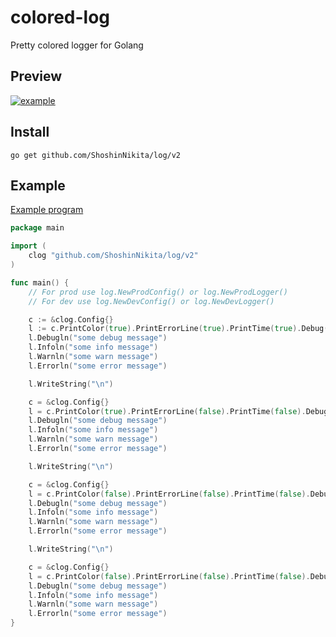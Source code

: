 # colored-log

Pretty colored logger for Golang

## Preview

[![example](example/example.png)](example/example.go)

## Install

`go get github.com/ShoshinNikita/log/v2`

## Example

[Example program](example/example.go)

```go
package main

import (
    clog "github.com/ShoshinNikita/log/v2"
)

func main() {
    // For prod use log.NewProdConfig() or log.NewProdLogger()
    // For dev use log.NewDevConfig() or log.NewDevLogger()

    c := &clog.Config{}
    l := c.PrintColor(true).PrintErrorLine(true).PrintTime(true).Debug(true).Build()
    l.Debugln("some debug message")
    l.Infoln("some info message")
    l.Warnln("some warn message")
    l.Errorln("some error message")

    l.WriteString("\n")

    c = &clog.Config{}
    l = c.PrintColor(true).PrintErrorLine(false).PrintTime(false).Debug(true).Build()
    l.Debugln("some debug message")
    l.Infoln("some info message")
    l.Warnln("some warn message")
    l.Errorln("some error message")

    l.WriteString("\n")

    c = &clog.Config{}
    l = c.PrintColor(false).PrintErrorLine(false).PrintTime(false).Debug(true).Build()
    l.Debugln("some debug message")
    l.Infoln("some info message")
    l.Warnln("some warn message")
    l.Errorln("some error message")

    l.WriteString("\n")

    c = &clog.Config{}
    l = c.PrintColor(false).PrintErrorLine(false).PrintTime(false).Debug(false).Build()
    l.Debugln("some debug message")
    l.Infoln("some info message")
    l.Warnln("some warn message")
    l.Errorln("some error message")
}
```
